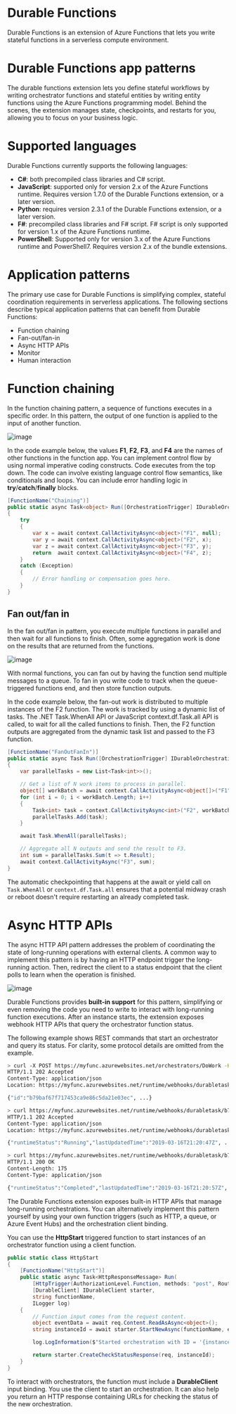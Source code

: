# Durable Functions

Durable Functions is an extension of Azure Functions that lets you write stateful functions in a serverless compute environment.


# Durable Functions app patterns

The durable functions extension lets you define stateful workflows by writing orchestrator functions and stateful entities by writing entity functions using the Azure Functions programming model. Behind the scenes, the extension manages state, checkpoints, and restarts for you, allowing you to focus on your business logic.


# Supported languages

Durable Functions currently supports the following languages:

- **C#**: both precompiled class libraries and C# script.
- **JavaScript**: supported only for version 2.x of the Azure Functions runtime. Requires version 1.7.0 of the Durable Functions extension, or a later version.
- **Python**: requires version 2.3.1 of the Durable Functions extension, or a later version.
- **F#**: precompiled class libraries and F# script. F# script is only supported for version 1.x of the Azure Functions runtime.
- **PowerShell**: Supported only for version 3.x of the Azure Functions runtime and PowerShell7. Requires version 2.x of the bundle extensions.


# Application patterns

The primary use case for Durable Functions is simplifying complex, stateful coordination requirements in serverless applications. The following sections describe typical application patterns that can benefit from Durable Functions:

- Function chaining
- Fan-out/fan-in
- Async HTTP APIs
- Monitor
- Human interaction


# Function chaining

In the function chaining pattern, a sequence of functions executes in a specific order. In this pattern, the output of one function is applied to the input of another function.

![image](https://user-images.githubusercontent.com/34960418/163367594-4457822f-0635-49ae-bce6-184b84b0fa7c.png)

In the code example below, the values **F1**, **F2**, **F3**, and **F4** are the names of other functions in the function app. You can implement control flow by using normal imperative coding constructs. Code executes from the top down. The code can involve existing language control flow semantics, like conditionals and loops. You can include error handling logic in **try**/**catch**/**finally** blocks.


```csharp
[FunctionName("Chaining")]
public static async Task<object> Run([OrchestrationTrigger] IDurableOrchestrationContext context)
{
    try
    {
        var x = await context.CallActivityAsync<object>("F1", null);
        var y = await context.CallActivityAsync<object>("F2", x);
        var z = await context.CallActivityAsync<object>("F3", y);
        return  await context.CallActivityAsync<object>("F4", z);
    }
    catch (Exception)
    {
        // Error handling or compensation goes here.
    }
}
```


## Fan out/fan in

In the fan out/fan in pattern, you execute multiple functions in parallel and then wait for all functions to finish. Often, some aggregation work is done on the results that are returned from the functions.

![image](https://user-images.githubusercontent.com/34960418/163368976-1ada08cc-cd4e-4db5-9734-97dd364b6fae.png)

With normal functions, you can fan out by having the function send multiple messages to a queue. To fan in you write code to track when the queue-triggered functions end, and then store function outputs.

In the code example below, the fan-out work is distributed to multiple instances of the F2 function. The work is tracked by using a dynamic list of tasks. The .NET Task.WhenAll API or JavaScript context.df.Task.all API is called, to wait for all the called functions to finish. Then, the F2 function outputs are aggregated from the dynamic task list and passed to the F3 function.


```csharp
[FunctionName("FanOutFanIn")]
public static async Task Run([OrchestrationTrigger] IDurableOrchestrationContext context)
{
    var parallelTasks = new List<Task<int>>();

    // Get a list of N work items to process in parallel.
    object[] workBatch = await context.CallActivityAsync<object[]>("F1", null);
    for (int i = 0; i < workBatch.Length; i++)
    {
        Task<int> task = context.CallActivityAsync<int>("F2", workBatch[i]);
        parallelTasks.Add(task);
    }

    await Task.WhenAll(parallelTasks);

    // Aggregate all N outputs and send the result to F3.
    int sum = parallelTasks.Sum(t => t.Result);
    await context.CallActivityAsync("F3", sum);
}
```

The automatic checkpointing that happens at the await or yield call on ```Task.WhenAll``` or ```context.df.Task.all``` ensures that a potential midway crash or reboot doesn't require restarting an already completed task.


# Async HTTP APIs

The async HTTP API pattern addresses the problem of coordinating the state of long-running operations with external clients. A common way to implement this pattern is by having an HTTP endpoint trigger the long-running action. Then, redirect the client to a status endpoint that the client polls to learn when the operation is finished.

![image](https://user-images.githubusercontent.com/34960418/163371498-14fe8f45-e9ec-4428-81de-e457daa52c50.png)

Durable Functions provides **built-in support** for this pattern, simplifying or even removing the code you need to write to interact with long-running function executions. After an instance starts, the extension exposes webhook HTTP APIs that query the orchestrator function status.

The following example shows REST commands that start an orchestrator and query its status. For clarity, some protocol details are omitted from the example.

```bash
> curl -X POST https://myfunc.azurewebsites.net/orchestrators/DoWork -H "Content-Length: 0" -i
HTTP/1.1 202 Accepted
Content-Type: application/json
Location: https://myfunc.azurewebsites.net/runtime/webhooks/durabletask/b79baf67f717453ca9e86c5da21e03ec

{"id":"b79baf67f717453ca9e86c5da21e03ec", ...}

> curl https://myfunc.azurewebsites.net/runtime/webhooks/durabletask/b79baf67f717453ca9e86c5da21e03ec -i
HTTP/1.1 202 Accepted
Content-Type: application/json
Location: https://myfunc.azurewebsites.net/runtime/webhooks/durabletask/b79baf67f717453ca9e86c5da21e03ec

{"runtimeStatus":"Running","lastUpdatedTime":"2019-03-16T21:20:47Z", ...}

> curl https://myfunc.azurewebsites.net/runtime/webhooks/durabletask/b79baf67f717453ca9e86c5da21e03ec -i
HTTP/1.1 200 OK
Content-Length: 175
Content-Type: application/json

{"runtimeStatus":"Completed","lastUpdatedTime":"2019-03-16T21:20:57Z", ...}
```

The Durable Functions extension exposes built-in HTTP APIs that manage long-running orchestrations. You can alternatively implement this pattern yourself by using your own function triggers (such as HTTP, a queue, or Azure Event Hubs) and the orchestration client binding.

You can use the **HttpStart** triggered function to start instances of an orchestrator function using a client function.

```csharp
public static class HttpStart
{
    [FunctionName("HttpStart")]
    public static async Task<HttpResponseMessage> Run(
        [HttpTrigger(AuthorizationLevel.Function, methods: "post", Route = "orchestrators/{functionName}")] HttpRequestMessage req,
        [DurableClient] IDurableClient starter,
        string functionName,
        ILogger log)
    {
        // Function input comes from the request content.
        object eventData = await req.Content.ReadAsAsync<object>();
        string instanceId = await starter.StartNewAsync(functionName, eventData);

        log.LogInformation($"Started orchestration with ID = '{instanceId}'.");

        return starter.CreateCheckStatusResponse(req, instanceId);
    }
}
```

To interact with orchestrators, the function must include a **DurableClient** input binding. You use the client to start an orchestration. It can also help you return an HTTP response containing URLs for checking the status of the new orchestration.

